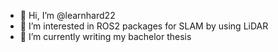 - 👋 Hi, I’m @learnhard22
- 👀 I’m interested in ROS2 packages for SLAM by using LiDAR
- 🌱 I’m currently writing my bachelor thesis

<!---
learnhard22/learnhard22 is a ✨ special ✨ repository because its `README.md` (this file) appears on your GitHub profile.
You can click the Preview link to take a look at your changes.
--->
